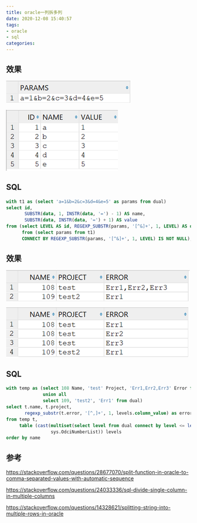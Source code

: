 ```yaml
---
title: oracle一列拆多列
date: 2020-12-08 15:40:57
tags:
- oracle
- sql
categories:
---
```


## 效果

![oracle01](../images/oracle01.png)

![oracle02](../images/oracle02.png)

## SQL

```sql
with t1 as (select 'a=1&b=2&c=3&d=4&e=5' as params from dual)
select id,
       SUBSTR(data, 1, INSTR(data, '=') - 1) AS name,
       SUBSTR(data, INSTR(data, '=') + 1) AS value
from (select LEVEL AS id, REGEXP_SUBSTR(params, '[^&]+', 1, LEVEL) AS data
      from (select params from t1)
      CONNECT BY REGEXP_SUBSTR(params, '[^&]+', 1, LEVEL) IS NOT NULL);
```

## 效果

![oracle03](../images/oracle03.png)

![oracle04](../images/oracle04.png)

## SQL

```sql
with temp as (select 108 Name, 'test' Project, 'Err1,Err2,Err3' Error from dual
              union all
              select 109, 'test2', 'Err1' from dual)
select t.name, t.project,
       regexp_substr(t.error, '[^,]+', 1, levels.column_value) as error
from temp t,
     table (cast(multiset(select level from dual connect by level <= length(regexp_replace(t.error, '[^,]+')) + 1) as
                 sys.OdciNumberList)) levels
order by name
```

## 参考

https://stackoverflow.com/questions/28677070/split-function-in-oracle-to-comma-separated-values-with-automatic-sequence

https://stackoverflow.com/questions/24033336/sql-divide-single-column-in-multiple-columns

https://stackoverflow.com/questions/14328621/splitting-string-into-multiple-rows-in-oracle

